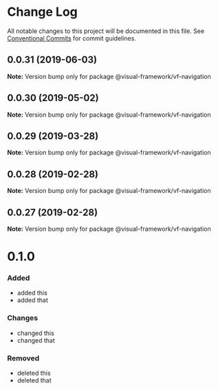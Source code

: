 # Change Log

All notable changes to this project will be documented in this file.
See [Conventional Commits](https://conventionalcommits.org) for commit guidelines.

## 0.0.31 (2019-06-03)

**Note:** Version bump only for package @visual-framework/vf-navigation





## 0.0.30 (2019-05-02)

**Note:** Version bump only for package @visual-framework/vf-navigation





## 0.0.29 (2019-03-28)

**Note:** Version bump only for package @visual-framework/vf-navigation





## 0.0.28 (2019-02-28)

**Note:** Version bump only for package @visual-framework/vf-navigation





## 0.0.27 (2019-02-28)

**Note:** Version bump only for package @visual-framework/vf-navigation





# 0.1.0

### Added
- added this
- added that

### Changes

- changed this
- changed that

### Removed

- deleted this
- deleted that
